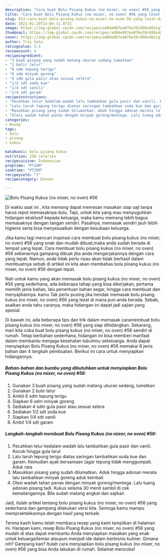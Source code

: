 ```yaml
---
description: "Cara buat Bolu Pisang Kukus (no mixer, no oven) #56 yang lezat dan Mudah Dibuat"
title: "Cara buat Bolu Pisang Kukus (no mixer, no oven) #56 yang lezat dan Mudah Dibuat"
slug: 913-cara-buat-bolu-pisang-kukus-no-mixer-no-oven-56-yang-lezat-dan-mudah-dibuat
date: 2021-01-20T13:04:11.973Z
image: https://img-global.cpcdn.com/recipes/ad84e087ea076e39/680x482cq70/bolu-pisang-kukus-no-mixer-no-oven-56-foto-resep-utama.jpg
thumbnail: https://img-global.cpcdn.com/recipes/ad84e087ea076e39/680x482cq70/bolu-pisang-kukus-no-mixer-no-oven-56-foto-resep-utama.jpg
cover: https://img-global.cpcdn.com/recipes/ad84e087ea076e39/680x482cq70/bolu-pisang-kukus-no-mixer-no-oven-56-foto-resep-utama.jpg
author: Troy Soto
ratingvalue: 3.5
reviewcount: 4
recipeingredient:
- "3 buah pisang yang sudah matang ukuran sedang lumatkan"
- "2 butir telur"
- "6 sdm tepung terigu"
- "6 sdm minyak goreng"
- "4 sdm gula pasir atau sesuai selera"
- "1/2 sdt soda kue"
- "1/4 sdt vanili"
- "1/4 sdt garam"
recipeinstructions:
- "Pecahkan telur kedalam wadah lalu tambahkan gula pasir dan vanili. Kocok hingga gula larut"
- "Lalu taruh tepung terigu diatas saringan tambahkan soda kue dan garam. Kemudian ayak bersamaan (agar tepung tidak menggumpal). Aduk rata"
- "Masukkan pisang yang sudah dilumatkan. Aduk hingga adonan merata lalu tambahkan minyak goreng aduk kembali"
- "Olesi wadah tahan panas dengan minyak goreng/mentega. Lalu tuang adonan pisang tadi. Kukus selama 30 menit sambil di cek kematangannya. Bila sudah matang angkat dan sajikan"
categories:
- Resep
tags:
- bolu
- pisang
- kukus

katakunci: bolu pisang kukus 
nutrition: 258 calories
recipecuisine: Indonesian
preptime: "PT24M"
cooktime: "PT35M"
recipeyield: "1"
recipecategory: Dinner

---
```



![Bolu Pisang Kukus (no mixer, no oven) #56](https://img-global.cpcdn.com/recipes/ad84e087ea076e39/680x482cq70/bolu-pisang-kukus-no-mixer-no-oven-56-foto-resep-utama.jpg)

Di waktu  saat ini , kita memang dapat memesan masakan siap saji tanpa harus repot memasaknya dulu. Tapi, untuk kita yang mau menyuguhkan hidangan eksklusif kepada keluarga, maka kamu memang lebih bagus memasaknya dengan tangan sendiri. Pasalnya, memasak sendiri jauh lebih higienis serta bisa menyesuaikan dengan kesukaan keluarga.

Jika kamu lagi mencari inspirasi cara membuat bolu pisang kukus (no mixer, no oven) #56 yang enak dan mudah dibuat,maka anda sudah berada di tempat yang tepat. Cara membuat bolu pisang kukus (no mixer, no oven) #56  sebenarnya gampang dibuat jika anda mengerjakannya dengan cara yang tepat. Namun, anda tidak perlu risau akan tidak berhasil dalam membuatnya 
sebab di artikel ini kita akan membahas bolu pisang kukus (no mixer, no oven) #56 dengan tepat.  



Nah untuk kamu yang akan memasak bolu pisang kukus (no mixer, no oven) #56 yang sederhana, ada beberapa tahap yang bisa dikerjakan, pertama memilih jenis bahan, lalu penentuan bahan segar, hingga cara membuat dan menyajikannya. kamu Tak perlu pusing jika hendak memasak bolu pisang kukus (no mixer, no oven) #56 yang lezat di mana pun anda berada. Sebab, asalkan anda  tahu caranya, maka hidangan ini dapat jadi sajian yang spesial.

Di bawah ini, ada beberapa tips dan trik dalam memasak caramembuat bolu pisang kukus (no mixer, no oven) #56 yang siap dihidangkan. Sekarang, mari kita coba buat bolu pisang kukus (no mixer, no oven) #56 sendiri di rumah. Tetap berbahan sederhana, hidangan ini bisa memberi manfaat dalam membantu menjaga kesehatan tubuhmu sekeluarga. Anda dapat menyiapkan Bolu Pisang Kukus (no mixer, no oven) #56 memakai 8 jenis bahan dan 4 langkah pembuatan. Berikut ini cara untuk menyiapkan hidangannya.

<!--inarticleads1-->

##### Bahan-bahan dan bumbu yang dibutuhkan untuk menyiapkan Bolu Pisang Kukus (no mixer, no oven) #56:

1. Gunakan 3 buah pisang yang sudah matang ukuran sedang, lumatkan
1. Gunakan 2 butir telur
1. Ambil 6 sdm tepung terigu
1. Siapkan 6 sdm minyak goreng
1. Sediakan 4 sdm gula pasir atau sesuai selera
1. Sediakan 1/2 sdt soda kue
1. Siapkan 1/4 sdt vanili
1. Ambil 1/4 sdt garam




<!--inarticleads2-->

##### Langkah-langkah membuat Bolu Pisang Kukus (no mixer, no oven) #56:

1. Pecahkan telur kedalam wadah lalu tambahkan gula pasir dan vanili. Kocok hingga gula larut
1. Lalu taruh tepung terigu diatas saringan tambahkan soda kue dan garam. Kemudian ayak bersamaan (agar tepung tidak menggumpal). Aduk rata
1. Masukkan pisang yang sudah dilumatkan. Aduk hingga adonan merata lalu tambahkan minyak goreng aduk kembali
1. Olesi wadah tahan panas dengan minyak goreng/mentega. Lalu tuang adonan pisang tadi. Kukus selama 30 menit sambil di cek kematangannya. Bila sudah matang angkat dan sajikan




Jadi, itulah artikel tentang  bolu pisang kukus (no mixer, no oven) #56  yang sederhana dan gampang dilakukan versi kita. Semoga kamu mampu mempraktekkannya dengan hasil yang terbaik. 

Terima kasih kamu telah membaca resep yang kami tampilkan di halaman ini. Harapan kami, resep  Bolu Pisang Kukus (no mixer, no oven) #56 yang mudah di atas dapat membantu Anda menyiapkan masakan yang enak untuk keluarga/teman ataupun menjadi ide dalam berbisnis kuliner. Gimana nih? Gampang kan? Itulah cara menyiapkan bolu pisang kukus (no mixer, no oven) #56 yang bisa Anda lakukan di rumah. Selamat mencoba!

